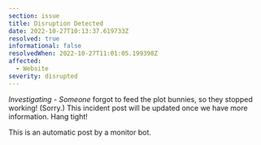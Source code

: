 ```yaml
---
section: issue
title: Disruption Detected
date: 2022-10-27T10:13:37.619733Z
resolved: true
informational: false
resolvedWhen: 2022-10-27T11:01:05.199398Z
affected:
  - Website
severity: disrupted
---
```

*Investigating* - _Someone_ forgot to feed the plot bunnies, so they stopped working! (Sorry.) This incident post will be updated once we have more information. Hang tight!

This is an automatic post by a monitor bot.
        